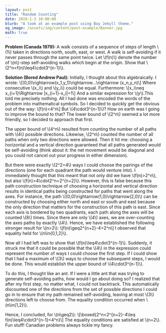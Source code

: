 ```yaml
---
layout: post
title: "Random Counting"
date: 2019-1-3 10:00:00
blurb: "A look at an example post using Bay Jekyll theme."
og_image: /assets/img/content/post-example/Banner.jpg
math: true
---
```


**Problem (Canada 1979):** A walk consists of a sequence of steps of length \\(1\\) taken in directions north, south, east, or west. A walk is self-avoiding if it never passes through the same point twice. Let \\(f(n)\\) denote the number of \\(n\\)-step self-avoiding walks which begin at the origin. Show that \\(2^n<f(n)\leq4\cdot3^{n-1}\\).

**Solution (Bored Andrew Paul):** Initially, I thought about this algebraically. I wrote:
\\[(0,0)\rightarrow(x_1,y_1)\rightarrow...\rightarrow (x_n,y_n)\\]
Where consecutive \\(x_i\\) and \\(y_i\\) could be equal. Furthermore:
\\[x_i\neq x_{i+1}\Rightarrow |x_{i+1}-x_i|=1\\]
And a similar expression for \\(y\\).
​
This told me precisely nothing. All I had done was encoded the words of the problem into mathematical symbols. So I decided to quickly get the obvious out of the way:
\\[f(n)<4^n\\]
But \\(4\cdot3^{n-1}\\)? How on earth was I going to improve the bound to that? The lower bound of \\(2^n\\) seemed a lot more friendly, so I decided to approach that first.

The upper bound of \\(4^n\\) resulted from counting the number of all paths with \\(4\\) possible directions. Likewise, \\(2^n\\) counted the number of all paths when only two directions were allowed. Then it hit me: choosing a horizontal and a vertical direction guaranteed that all paths generated would be self-avoiding (think about it: the net movement would be diagonal and you could not cancel out your progress in either dimension).

But there were exactly \\(2^2=4\\) ways I could choose the pairings of the directions (one for each quadrant the path would venture into). I immediately thought that this meant that not only did we have \\(f(n)>2^n\\), but also \\(f(n)>4\cdot2^n=2^{n+2}\\). However, this is false because this path construction technique of choosing a horizontal and vertical direction results in identical paths being constructed for paths that went along the axes. For instance, the path \\((0,0)\rightarrow(1,0)\rightarrow(2,0)\\) can be constructed by choosing either north and east or south and east because the only direction that matters for the construction of this path is east. Since each axis is bordered by two quadrants, each path along the axes will be counted \\(8\\) times. Since there are only \\(4\\) axes, we are over-counting the axes paths by exactly \\(4\\). Hence, we have established the following stronger result for \\(n>2\\):
\\[f(n)\geq2^{n+2}-4>2^n\\]
I observed that equality held for \\(n\in\{0,1,2\}\\).

Now all I had left was to show that \\(f(n)\leq4\cdot3^{n-1}\\). Suddenly, it struck me that it could be possible that the \\(4\\) in the expression could represent the number of ways I could choose the first step. If I could show that I had a maximum of \\(3\\) ways to choose the subsequent steps, I would be done. This would establish the upper bound of \\(4\cdot3^{n-1}\\). 

To do this, I thought like an ant. If I were a little ant that was trying to generate self-avoiding paths, how would I go about doing so? I realized that after my first step, no matter what, I could not backtrack. This automatically discounted one of the directions from the set of possible directions I could go in to ensure that my path remained self-avoiding, leaving at most \\(3\\) directions left to choose from. The equality condition occurred when \\(n\in\{1,2\}\\).

Hence, I concluded, for \\(n\geq2\\):
\\[\boxed{2^n<2^{n+2}-4\leq f(n)\leq4\cdot3^{n-1}<4^n}\\]
The equality conditions are satisfied at \\(n=2\\). Fun stuff! Canadian problems always tickle my fancy.